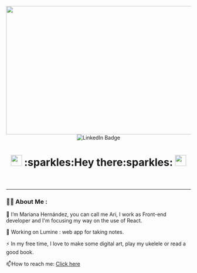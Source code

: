 <header>
  <img src="https://binarapps.com/wp-content/uploads/2020/12/3.What-is-Full-Stack-Web-Development-.png.webp" width="12300px" height="350px"/>
  <div align= "center">
       <a href="https://www.linkedin.com/in/mariana-hernandez-barreto/">
  </a>
    <img src="https://img.shields.io/badge/LinkedIn-blue?style=for-the-badge&logo=linkedin&logoColor=white" alt="LinkedIn Badge"/>
  </div>
  <h1 align="center">
    <img src="https://media.giphy.com/media/hvRJCLFzcasrR4ia7z/giphy.gif" width="30px"/>
  :sparkles:Hey there:sparkles:
     <img src="https://media.giphy.com/media/hvRJCLFzcasrR4ia7z/giphy.gif" width="30px"/>
  
</h1>
</header>

---

### :woman_technologist: About Me :

:telescope: I’m Mariana Hernández, you can call me Ari, I work as Front-end developer and I'm focusing my way on the use of React.

:seedling: Working on Lumine : web app for taking notes. 

:zap: In my free time, I love to make some digital art, play my ukelele or read a good book.

:mailbox:How to reach me: <a href="mailto:mariana.hdez.barreto@gmail.com">Click here</a>


